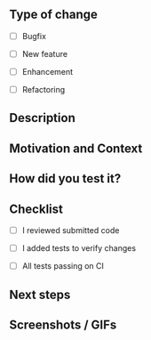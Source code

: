 ## Type of change
<!--- Put an `x` in the boxes that apply -->
- [ ] Bugfix
- [ ] New feature
- [ ] Enhancement
- [ ] Refactoring


## Description
<!--- Describe your changes in detail -->


## Motivation and Context
<!--- Why is this change required? What problem does it solve? -->
<!--- If it fixes an open issue, please link to the issue here. -->


## How did you test it?


## Checklist
<!--- Put an `x` in the boxes that apply -->
- [ ] I reviewed submitted code
- [ ] I added tests to verify changes
- [ ] All tests passing on CI


## Next steps


## Screenshots / GIFs
<!--- Mandatory for UI changes -->
<!-- Uncomment the next line and replace it with links to your screenshots. -->
<!--
<img src="https://placekitten.com/260/260" width="260">&emsp;<img src="https://placekitten.com/300/300" width="260">
-->
